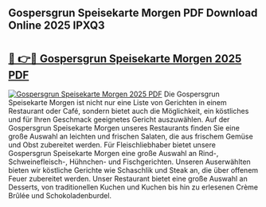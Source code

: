 ## Gospersgrun Speisekarte Morgen PDF Download Online 2025 IPXQ3

# <h2><a href="http://gccdjb.nevu.top/?p=Gospersgrun+Speisekarte+Morgen">🔗 👉🔴 Gospersgrun Speisekarte Morgen 2025 PDF</a></h2>

[![Gospersgrun Speisekarte Morgen 2025 PDF](https://i.imgur.com/dBaPXMq.png)](http://gccdjb.nevu.top/?p=Gospersgrun+Speisekarte+Morgen)
Die Gospersgrun Speisekarte Morgen ist nicht nur eine Liste von Gerichten in einem Restaurant oder Café, sondern bietet auch die Möglichkeit, ein köstliches und für Ihren Geschmack geeignetes Gericht auszuwählen. Auf der Gospersgrun Speisekarte Morgen unseres Restaurants finden Sie eine große Auswahl an leichten und frischen Salaten, die aus frischem Gemüse und Obst zubereitet werden. Für Fleischliebhaber bietet unsere Gospersgrun Speisekarte Morgen eine große Auswahl an Rind-, Schweinefleisch-, Hühnchen- und Fischgerichten. Unseren Auserwählten bieten wir köstliche Gerichte wie Schaschlik und Steak an, die über offenem Feuer zubereitet werden. Unser Restaurant bietet eine große Auswahl an Desserts, von traditionellen Kuchen und Kuchen bis hin zu erlesenen Crème Brûlée und Schokoladenburdel.
